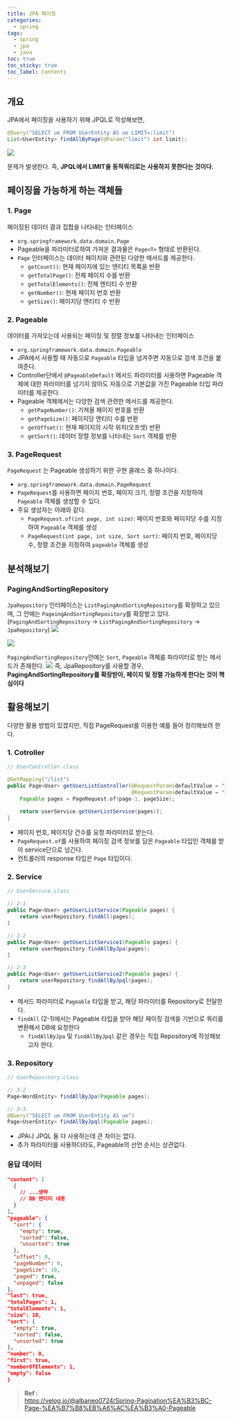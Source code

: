 ```yaml
---
title: JPA 페이징
categories:
  - spring
tags:
  - spring
  - jpa
  - java
toc: true
toc_sticky: true
toc_label: Contents
---
```


## 개요
JPA에서 페이징을 사용하기 위해 JPQL로 작성해보면,
```java
@Query("SELECT ue FROM UserEntity AS ue LIMIT=:limit")  
List<UserEntity> findAllByPage(@Param("limit") int limit);
```

![](https://i.imgur.com/cwplMTY.png)

문제가 발생한다. 즉, **JPQL에서 LIMIT을 동적쿼리로는 사용하지 못한다는 것이다.**

## 페이징을 가능하게 하는 객체들
### 1. Page
페이징된 데이터 결과 집합을 나타내는 인터페이스
- `org.springframework.data.domain.Page`
- Pageable을 파라미터로하여 가져온 결과물은 `Page<T>` 형태로 반환된다.
- `Page` 인터페이스는 데이터 페이지와 관련된 다양한 메서드를 제공한다.
	- `getCount()`: 현재 페이지에 있는 엔티티 목록을 반환
	- `getTotalPage()`: 전체 페이지 수를 반환
	- `getTotalElements()`: 전체 엔티티 수 반환
	- `getNumber()`: 현재 페이지 번호 반환
	- `getSize()`: 페이지당 엔티티 수 반환

### 2. Pageable
데이터를 가져오는데 사용되는 페이징 및 정렬 정보를 나타내는 인터페이스
- `org.springframework.data.domain.Pageable`
- JPA에서 사용할 때 자동으로 `Pageable` 타입을 넘겨주면 자동으로 검색 조건을 붙여준다.
- Controller단에서 `@PageableDefault` 메서드 파라미터를 사용하면 Pageable 객체에 대한 파라미터를 넘기지 않아도 자동으로 기본값을 가진 Pageable 타입 파라미터를 제공한다.
- Pageable 객체에서는 다양한 검색 관련한 메서드를 제공한다.
	- `getPageNumber()`: 가져올 페이지 번호를 반환
	- `getPageSize()`: 페이지당 엔티티 수를 반환
	- `getOffset()`: 현재 페이지의 시작 위치(오프셋) 반환
	- `getSort()`: 데이터 정렬 정보를 나타내는 `Sort` 객체를 반환

### 3. PageRequest
`PageRequest` 는 Pageable 생성하기 위한 구현 클래스 중 하나이다.
- `org.springframework.data.domain.PageRequest`
- `PageRequest`를 사용하면 페이지 번호, 페이지 크기, 정렬 조건을 지정하여 `Pageable` 객체를 생성할 수 있다.
- 주요 생성자는 아래와 같다.
	- `PageRequest.of(int page, int size)`: 페이지 번호와 페이지당 수를 지정하여 `Pageable` 객체를 생성
	- `PageRequest(int page, int size, Sort sort)`: 페이지 번호, 페이지당 수, 정렬 조건을 지정하여 `pageable` 객체를 생성

## 분석해보기

### PagingAndSortingRepository
`JpaRepository` 인터페이스는 `ListPagingAndSortingRepository`를 확장하고 있으며, 그 안에는 `PageingAndSortingRepository`를 확장받고 있다.
(`PagingAndSortingRepository` → `ListPagingAndSortingRepository` → `JpaRepository`)
![](https://i.imgur.com/Yd9dLQp.png)

![](https://i.imgur.com/XGDSqOl.png)

`PagingAndSortingRepository`안에는 `Sort`, `Pageable` 객체를 파라미터로 받는 메서드가 존재한다.
![](https://i.imgur.com/2khvKxW.png)
즉, JpaRepository를 사용할 경우, **PagingAndSortingRepository를 확장받아, 페이지 및 정렬 가능하게 한다는 것이 핵심이다**

## 활용해보기
다양한 활용 방법이 있겠지만, 직접 PageRequest를 이용한 예를 들어 정리해보려 한다.

### 1. Cotroller
```java
// UserController.class

@GetMapping("/list")  
public Page<User> getUserListController(@RequestParam(defaultValue = "1") int page, 
                                        @RequestParam(defaultValue = "10") int pageSize) {  
    Pageable pages = PageRequest.of(page-1, pageSize);  
  
    return userService.getUserListService(pages));  
}
```
- 페이지 번호, 페이지당 건수를 요청 파라미터로 받는다.
- `PageRequest.of`를 사용하여 페이징 검색 정보를 담은 `Pageable` 타입인 객체를 받아 service단으로 넘긴다.
- 컨트롤러의 response 타입은 `Page` 타입이다.

### 2. Service
```java
// UserSerivce.class

// 2-1
public Page<User> getUserListService(Pageable pages) {  
    return userRepository.findAll(pages);  
}

// 2-2
public Page<User> getUserListService1(Pageable pages) {  
    return userRepository.findAllByJpa(pages);  
}

// 2-3
public Page<User> getUserListService2(Pageable pages) {  
    return userRepository.findAllByJpql(pages);  
}
```
- 메서드 파라미터로 `Pageable` 타입을 받고, 해당 파라미터를 Repository로 전달한다.
- `findAll` (2-1)에서는 Pageable 타입을 받아 해당 페이징 검색을 기반으로 쿼리를 변환해서 DB에 요청한다
	- `findAllByJpa` 및 `findAllByJpql` 같은 경우는 직접 Repository에 작성해보고자 한다.

### 3. Repository
```java
// UserRepository.class

// 3-2
Page<WordEntity> findAllByJpa(Pageable pages);

// 3-3
@Query("SELECT ue FROM UserEntity AS ue")  
Page<UserEntity> findAllByJpql(Pageable pages);
```
- JPA나 JPQL 둘 다 사용하는데 큰 차이는 없다.
- 추가 파라미터를 사용하더라도, Pageable의 선언 순서는 상관없다.

### 응답 데이터
```json
"content": [
  {
	// ...생략
	// DB 엔티티 내용
  }
],
"pageable": {
  "sort": {
	"empty": true,
	"sorted": false,
	"unsorted": true
  },
  "offset": 0,
  "pageNumber": 0,
  "pageSize": 10,
  "paged": true,
  "unpaged": false
},
"last": true,
"totalPages": 1,
"totalElements": 1,
"size": 10,
"sort": {
  "empty": true,
  "sorted": false,
  "unsorted": true
},
"number": 0,
"first": true,
"numberOfElements": 1,
"empty": false
}
```



> **Ref :**  
> https://velog.io/@albaneo0724/Spring-Pagination%EA%B3%BC-Page-%EA%B7%B8%EB%A6%AC%EA%B3%A0-Pageable
